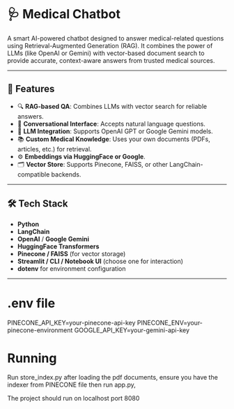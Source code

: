 # 🩺 Medical Chatbot

A smart AI-powered chatbot designed to answer medical-related questions using Retrieval-Augmented Generation (RAG). It combines the power of LLMs (like OpenAI or Gemini) with vector-based document search to provide accurate, context-aware answers from trusted medical sources.

---

## 🚀 Features

- 🔍 **RAG-based QA**: Combines LLMs with vector search for reliable answers.
- 💬 **Conversational Interface**: Accepts natural language questions.
- 🧠 **LLM Integration**: Supports OpenAI GPT or Google Gemini models.
- 📚 **Custom Medical Knowledge**: Uses your own documents (PDFs, articles, etc.) for retrieval.
- ⚙️ **Embeddings via HuggingFace or Google**.
- 🗂️ **Vector Store**: Supports Pinecone, FAISS, or other LangChain-compatible backends.

---

## 🛠️ Tech Stack

- **Python**
- **LangChain**
- **OpenAI** / **Google Gemini**
- **HuggingFace Transformers**
- **Pinecone / FAISS** (for vector storage)
- **Streamlit / CLI / Notebook UI** (choose one for interaction)
- **dotenv** for environment configuration

---
# .env file

PINECONE_API_KEY=your-pinecone-api-key
PINECONE_ENV=your-pinecone-environment
GOOGLE_API_KEY=your-gemini-api-key

# Running
Run store_index.py after loading the pdf documents, ensure you have the indexer from PINECONE file then run app.py,

The project should run on localhost port 8080



